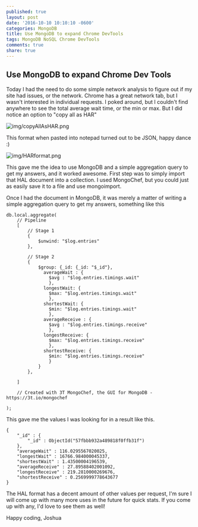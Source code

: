 ```yaml
---
published: true
layout: post
date: '2016-10-10 10:10:10 -0600'
categories: MongoDB
title: Use MongoDB to expand Chrome DevTools
tags: MongoDB NoSQL Chrome DevTools
comments: true
share: true
---
```

## Use MongoDB to expand Chrome Dev Tools

Today I had the need to do some simple network analysis to figure out if my site had issues, or the network.  Chrome has a great network tab, but I wasn't interested in individual requests.  I poked around, but I couldn't find anywhere to see the total average wait time, or the min or max.  But I did notice an option to "copy all as HAR"

![img/copyAllAsHAR.png]({{site.baseurl}}/images/copyAllAsHAR.png)

This format when pasted into notepad turned out to be JSON, happy dance :)

![img/HARformat.png]({{site.baseurl}}/images/HARformat.png)

This gave me the idea to use MongoDB and a simple aggregation query to get my answers, and it worked awesome.  First step was to simply import that HAL document into a collection.  I used MongoChef, but you could just as easily save it to a file and use mongoimport.

Once I had the document in MongoDB, it was merely a matter of writing a simple aggregation query to get my answers, something like this

```
db.local.aggregate(
	// Pipeline
	[
		// Stage 1
		{
			$unwind: "$log.entries"
		},

		// Stage 2
		{
			$group: {_id: {_id: "$_id"}, 
			  averageWait : {
				$avg : "$log.entries.timings.wait"
				},
			  longestWait: {
			    $max: "$log.entries.timings.wait"
				},
			  shortestWait: {
			    $min: "$log.entries.timings.wait"
				}, 
			  averageReceive : {
				$avg : "$log.entries.timings.receive"
				},
			  longestReceive: {
			    $max: "$log.entries.timings.receive"
				},
			  shortestReceive: {
			    $min: "$log.entries.timings.receive"
				}
			}
		},

	]

	// Created with 3T MongoChef, the GUI for MongoDB - https://3t.io/mongochef

);
```

This gave me the values I was looking for in a result like this. 
```
{
    "_id" : {
        "_id" : ObjectId("57fbbb932a489818f0ffb31f")
    },
    "averageWait" : 116.0295567020025,
    "longestWait" : 16766.984000045337,
    "shortestWait" : 1.43500004196539,
    "averageReceive" : 27.89588402001092,
    "longestReceive" : 219.2810000269676,
    "shortestReceive" : 0.2569999778643677
}
```

The HAL format has a decent amount of other values per request, I'm sure I will come up with many more uses in the future for quick stats. If you come up with any, I'd love to see them as well!

Happy coding,
Joshua
